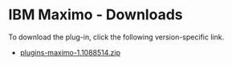 
# IBM Maximo - Downloads

To download the plug-in, click the following version-specific link.
- [plugins-maximo-1.1088514.zip](https://github.com/UrbanCode/IBM-UCD-PLUGINS/raw/main/files/maximo/plugins-maximo-1.1088514.zip)
